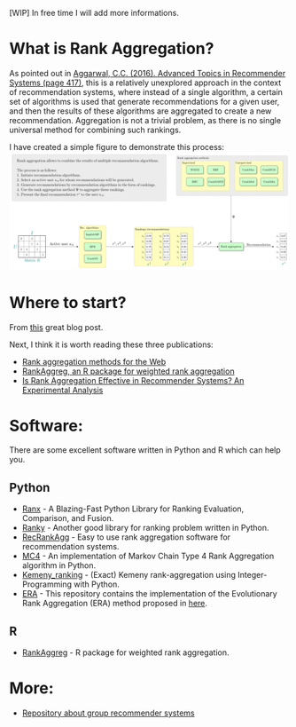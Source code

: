 [WIP] In free time I will add more informations.

# What is Rank Aggregation?
As pointed out in [Aggarwal, C.C. (2016). Advanced Topics in Recommender Systems (page 417)](https://doi.org/10.1007/978-3-319-29659-3_13), this is a relatively unexplored approach in the context of recommendation systems, where instead of a single algorithm, a certain set of algorithms is used that generate recommendations for a given user, and then the results of these algorithms are aggregated to create a new recommendation. Aggregation is not a trivial problem, as there is no single universal method for combining such rankings.

I have created a simple figure to demonstrate this process:
<img src="./GA.svg">

# Where to start?
From [this](https://vene.ro/blog/kemeny-young-optimal-rank-aggregation-in-python.html) great blog post.

Next, I think it is worth reading these three publications:
* [Rank aggregation methods for the Web](https://dl.acm.org/doi/10.1145/371920.372165)
* [RankAggreg, an R package for weighted rank aggregation](https://cran.r-project.org/web/packages/RankAggreg/vignettes/RankAggreg.pdf)
* [Is Rank Aggregation Effective in Recommender Systems? An Experimental Analysis](https://doi.org/10.1145/3365375)

# Software:

There are some excellent software written in Python and R which can help you.

## Python
* [Ranx](https://github.com/AmenRa/ranx) - A Blazing-Fast Python Library for Ranking Evaluation, Comparison, and Fusion.
* [Ranky](https://github.com/Didayolo/ranky) - Another good library for ranking problem written in Python.
* [RecRankAgg](https://github.com/mbalchanowski/RecRankAgg) - Easy to use rank aggregation software for recommendation systems.
* [MC4](https://github.com/kalyaniuniversity/MC4) - An implementation of Markov Chain Type 4 Rank Aggregation algorithm in Python.
* [Kemeny_ranking](https://github.com/sschnug/kemeny_ranking) - (Exact) Kemeny rank-aggregation using Integer-Programming with Python.
* [ERA](https://github.com/samuevan/ERA) - This repository contains the implementation of the Evolutionary Rank Aggregation (ERA) method proposed in [here](https://doi.org/10.1109/CEC.2016.7743803).

## R
* [RankAggreg](https://cran.r-project.org/web/packages/RankAggreg/vignettes/RankAggreg.pdf) - R package for weighted rank aggregation.

# More:
* [Repository about group recommender systems](https://github.com/lucasvinhtran/group-recommender-systems)
